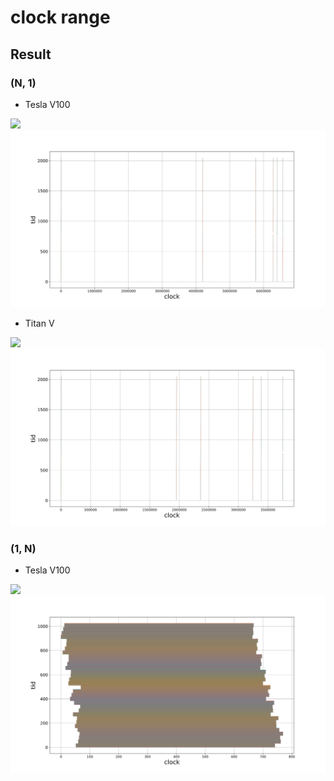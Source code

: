 # clock range

## Result
### (N, 1)

- Tesla V100   
<img src="https://gitlab.momo86.net/mutsuki/num-sm/raw/master/docs/clock-teslav.svg">
<img src="docs/clock-teslav.svg">

- Titan V  
<img src="https://gitlab.momo86.net/mutsuki/num-sm/raw/master/docs/clock-titanv.svg">
<img src="docs/clock-titanv.svg">

### (1, N)

- Tesla V100   
<img src="https://gitlab.momo86.net/mutsuki/num-sm/raw/master/docs/clock-teslav-warp.svg">
<img src="docs/clock-teslav-warp.svg">
